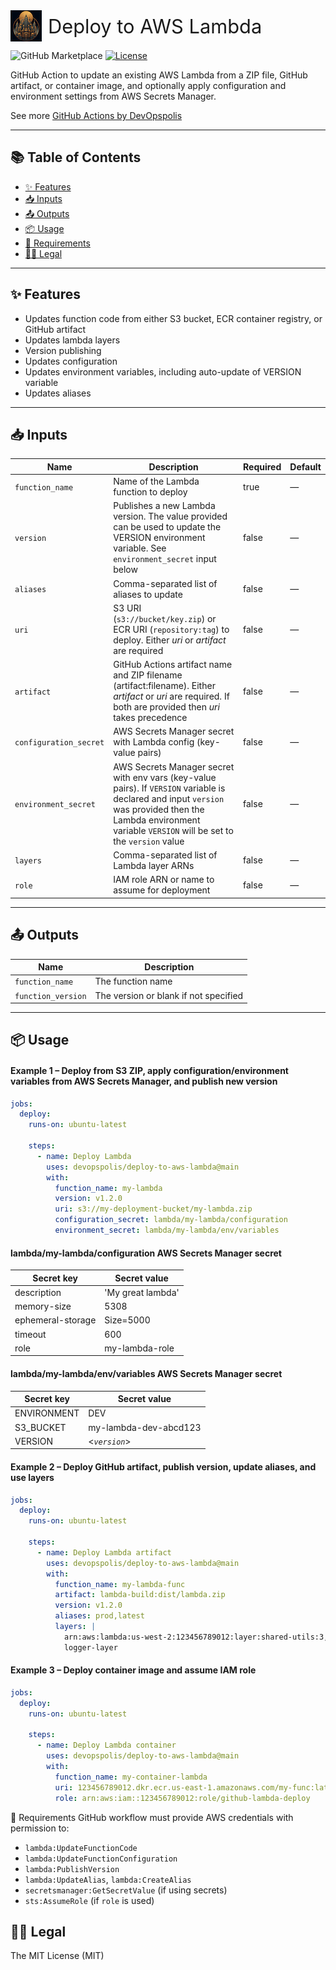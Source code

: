 <div style="display: flex; align-items: center;">
  <img src="logo.png" alt="DevOpspolis Logo" width="50" height="50" style="margin-right: 10px;"/>
  <span style="font-size: 2.2em;">Deploy to AWS Lambda</span>
</div>

![GitHub Marketplace](https://img.shields.io/badge/GitHub%20Marketplace-Deploy%20to%20AWS%20Lambda-blue?logo=github)
[![License](https://img.shields.io/badge/License-MIT-yellow.svg)](https://opensource.org/licenses/MIT)

<p>
GitHub Action to update an existing AWS Lambda from a ZIP file, GitHub artifact, or container image, and optionally apply configuration and environment settings from AWS Secrets Manager.
</p>

See more [GitHub Actions by DevOpspolis](https://github.com/marketplace?query=devopspolis&type=actions)

---

## 📚 Table of Contents
- [✨ Features](#features)
- [📥 Inputs](#inputs)
- [📤 Outputs](#outputs)
- [📦 Usage](#usage)
- [🚦 Requirements](#requirements)
- [🧑‍⚖️ Legal](#legal)

---
<!-- trunk-ignore(markdownlint/MD033) -->
<a id="features"></a>
## ✨ Features
- Updates function code from either S3 bucket, ECR container registry, or GitHub artifact
- Updates lambda layers
- Version publishing
- Updates configuration
- Updates environment variables, including auto-update of VERSION variable
- Updates aliases

---
<!-- trunk-ignore(markdownlint/MD033) -->
<a id="inputs"></a>
## 📥 Inputs

| Name                   | Description                                                            | Required | Default |
|------------------------|------------------------------------------------------------------------|----------|---------|
| `function_name`        | Name of the Lambda function to deploy                                  | true     | —       |
| `version`              | Publishes a new Lambda version. The value provided can be used to update the VERSION environment variable. See `environment_secret` input below                                          | false | — |
| `aliases`              | Comma-separated list of aliases to update                              | false    | —       |
| `uri`                  | S3 URI (`s3://bucket/key.zip`) or ECR URI (`repository:tag`) to deploy. Either *uri* or *artifact* are required | false | —       |
| `artifact`             | GitHub Actions artifact name and ZIP filename (artifact:filename). Either *artifact* or *uri* are required. If both are provided then *uri* takes precedence | false | — |
| `configuration_secret` | AWS Secrets Manager secret with Lambda config (key-value pairs)        | false    | —       |
| `environment_secret`   | AWS Secrets Manager secret with env vars (key-value pairs). If `VERSION` variable is declared and input `version` was provided then the Lambda environment variable `VERSION` will be set to the `version` value | false | — |
| `layers`               | Comma-separated list of Lambda layer ARNs                              | false    | —       |
| `role`                | IAM role ARN or name to assume for deployment                           | false    | —       |

---
<!-- trunk-ignore(markdownlint/MD033) -->
<a id="outputs"></a>
## 📤 Outputs

| Name              | Description                                        |
|-------------------|----------------------------------------------------|
| `function_name`   | The function name                                  |
| `function_version`| The version or blank if not specified              |

---
<!-- trunk-ignore(markdownlint/MD033) -->
<a id="usage"></a>
## 📦 Usage

#### Example 1 – Deploy from S3 ZIP, apply configuration/environment variables from AWS Secrets Manager, and publish new version

```yaml
jobs:
  deploy:
    runs-on: ubuntu-latest

    steps:
      - name: Deploy Lambda
        uses: devopspolis/deploy-to-aws-lambda@main
        with:
          function_name: my-lambda
          version: v1.2.0
          uri: s3://my-deployment-bucket/my-lambda.zip
          configuration_secret: lambda/my-lambda/configuration
          environment_secret: lambda/my-lambda/env/variables
```
#### lambda/my-lambda/configuration AWS Secrets Manager secret

| Secret key            | Secret value      |
|-----------------------|-------------------|
| description           | 'My great lambda' |
| memory-size           | 5308              |
| ephemeral-storage     | Size=5000         |
| timeout               | 600               |
| role                  | my-lambda-role    |

#### lambda/my-lambda/env/variables AWS Secrets Manager secret

| Secret key  | Secret value          |
|-------------|-----------------------|
| ENVIRONMENT | DEV                   |
| S3_BUCKET   | my-lambda-dev-abcd123 |
| VERSION     | <*`version`*>   |

#### Example 2 – Deploy GitHub artifact, publish version, update aliases, and use layers
```yaml
jobs:
  deploy:
    runs-on: ubuntu-latest

    steps:
      - name: Deploy Lambda artifact
        uses: devopspolis/deploy-to-aws-lambda@main
        with:
          function_name: my-lambda-func
          artifact: lambda-build:dist/lambda.zip
          version: v1.2.0
          aliases: prod,latest
          layers: |
            arn:aws:lambda:us-west-2:123456789012:layer:shared-utils:3,
            logger-layer
```

#### Example 3 – Deploy container image and assume IAM role
```yaml
jobs:
  deploy:
    runs-on: ubuntu-latest

    steps:
      - name: Deploy Lambda container
        uses: devopspolis/deploy-to-aws-lambda@main
        with:
          function_name: my-container-lambda
          uri: 123456789012.dkr.ecr.us-east-1.amazonaws.com/my-func:latest
          role: arn:aws:iam::123456789012:role/github-lambda-deploy
```

<!-- trunk-ignore(markdownlint/MD033) -->
<a id="requirements"></a>
🚦 Requirements
GitHub workflow must provide AWS credentials with permission to:
- `lambda:UpdateFunctionCode`
- `lambda:UpdateFunctionConfiguration`
- `lambda:PublishVersion`
- `lambda:UpdateAlias`, `lambda:CreateAlias`
- `secretsmanager:GetSecretValue` (if using secrets)
- `sts:AssumeRole` (if `role` is used)

<!-- trunk-ignore(markdownlint/MD033) -->
<a id="legal"></a>
## 🧑‍⚖️ Legal
The MIT License (MIT)
